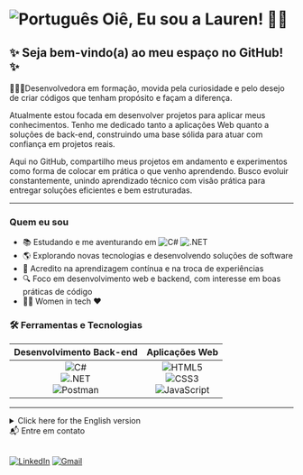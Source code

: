 # ![Português](https://flagcdn.com/w20/br.png) Oiê, Eu sou a Lauren! 👋🏻 

## ✨ Seja bem-vindo(a) ao meu espaço no GitHub! ✨ 

👩🏻‍💻‍Desenvolvedora em formação, movida pela curiosidade e pelo desejo de criar códigos que tenham propósito e façam a diferença.

Atualmente estou focada em desenvolver projetos para aplicar meus conhecimentos. Tenho me dedicado tanto a aplicações Web quanto a soluções de back-end, construindo uma base sólida para atuar com confiança em projetos reais.

Aqui no GitHub, compartilho meus projetos em andamento e experimentos como forma de colocar em prática o que venho aprendendo.
Busco evoluir constantemente, unindo aprendizado técnico com visão prática para entregar soluções eficientes e bem estruturadas.

---
### Quem eu sou

- 📚 Estudando e me aventurando em ![C#](https://img.shields.io/badge/C%23-512BD4?style=for-the-badge&logo=c-sharp&logoColor=white) ![.NET](https://img.shields.io/badge/.NET-512BD4?style=for-the-badge&logo=dotnet&logoColor=white)
- 🌎 Explorando novas tecnologias e desenvolvendo soluções de software
- 🔄 Acredito na aprendizagem contínua e na troca de experiências
- 🔍 Foco em desenvolvimento web e backend, com interesse em boas práticas de código
- 👩‍💻‍ Women in tech ❤️

### 🛠️ Ferramentas e Tecnologias
| Desenvolvimento Back-end | Aplicações Web |
| :---: | :---: |
| ![C#](https://img.shields.io/badge/C%23-512BD4?style=for-the-badge&logo=c-sharp&logoColor=white) <br> ![.NET](https://img.shields.io/badge/.NET-512BD4?style=for-the-badge&logo=dotnet&logoColor=white) <br> ![Postman](https://img.shields.io/badge/Postman-FF6C37?style=for-the-badge&logo=postman&logoColor=white) | ![HTML5](https://img.shields.io/badge/HTML5-E34F26?style=for-the-badge&logo=html5&logoColor=white) <br> ![CSS3](https://img.shields.io/badge/CSS3-1572B6?style=for-the-badge&logo=css3&logoColor=white) <br> ![JavaScript](https://img.shields.io/badge/JavaScript-F7DF1E?style=for-the-badge&logo=javascript&logoColor=black) |

***
<details>
<summary>Click here for the English version</summary>

<br>

# ![Inglês](https://flagcdn.com/w20/us.png) Hey, I'm Lauren 👋🏻

## ✨Hi there! Welcome to my GitHub ✨

👩🏻‍💻 Developer in progress, driven by curiosity and a genuine passion for building code that has purpose and impact.  

Right now, I’m focused on hands-on projects to put my skills into practice. I’ve been working on both web applications and back-end solutions, building a solid foundation to confidently tackle real-world challenges.

On GitHub, you’ll find my ongoing projects and experiments this is a space where I test, learn, and share my journey as I grow.
I’m always working to improve, combining technical skills with hands-on practice to deliver clean, efficient, and maintainable solutions

---
### About Me  

- 📚 Currently working with ![C#](https://img.shields.io/badge/C%23-512BD4?style=for-the-badge&logo=c-sharp&logoColor=white)and![.NET](https://img.shields.io/badge/.NET-512BD4?style=for-the-badge&logo=dotnet&logoColor=white)  
- 🌎 Always experimenting with new tools and frameworks  
- 🔄 Big fan of continuous learning and sharing knowledge  
- 🔍 Focused on web and backend development  
- 👩‍💻‍ Women in tech ❤️

### 🛠️ Tools & Technologies
| Desenvolvimento Back-end | Aplicações Web |
| :---: | :---: |
| ![C#](https://img.shields.io/badge/C%23-512BD4?style=for-the-badge&logo=c-sharp&logoColor=white) <br> ![.NET](https://img.shields.io/badge/.NET-512BD4?style=for-the-badge&logo=dotnet&logoColor=white) <br> ![Postman](https://img.shields.io/badge/Postman-FF6C37?style=for-the-badge&logo=postman&logoColor=white) | ![HTML5](https://img.shields.io/badge/HTML5-E34F26?style=for-the-badge&logo=html5&logoColor=white) <br> ![CSS3](https://img.shields.io/badge/CSS3-1572B6?style=for-the-badge&logo=css3&logoColor=white) <br> ![JavaScript](https://img.shields.io/badge/JavaScript-F7DF1E?style=for-the-badge&logo=javascript&logoColor=black) |

</details>

<summary>📬 Entre em contato</summary>
<br>

[![LinkedIn](https://img.shields.io/badge/LinkedIn-0077B5?style=for-the-badge&logo=linkedin&logoColor=white)](https://www.linkedin.com/in/laurenmaciel/)
[![Gmail](https://img.shields.io/badge/Gmail-D14836?style=for-the-badge&logo=gmail&logoColor=white)](mailto:laurenmaciel1@gmail.com)
</details>
